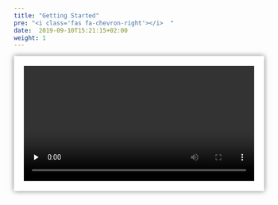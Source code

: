 ```yaml
---
title: "Getting Started"
pre: "<i class='fas fa-chevron-right'></i>  "
date:  2019-09-10T15:21:15+02:00
weight: 1
---
```


<div style="background-color: #fff; padding: 20px; margin-top:10px; margin-bottom:10px; box-shadow: 0px 0px 10px #7C7C7B; width:50%, margin: 0">
    <video width="100%" controls preload="none">
        <source src="/Docs/videos/GettingStarted.mp4" type="video/mp4">
        Your browser does not support the video tag.
    </video>
</div>

